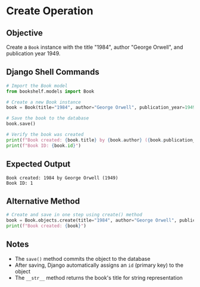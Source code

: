 # Create Operation

## Objective
Create a `Book` instance with the title "1984", author "George Orwell", and publication year 1949.

## Django Shell Commands

```python
# Import the Book model
from bookshelf.models import Book

# Create a new Book instance
book = Book(title="1984", author="George Orwell", publication_year=1949)

# Save the book to the database
book.save()

# Verify the book was created
print(f"Book created: {book.title} by {book.author} ({book.publication_year})")
print(f"Book ID: {book.id}")
```

## Expected Output
```
Book created: 1984 by George Orwell (1949)
Book ID: 1
```

## Alternative Method
```python
# Create and save in one step using create() method
book = Book.objects.create(title="1984", author="George Orwell", publication_year=1949)
print(f"Book created: {book}")
```

## Notes
- The `save()` method commits the object to the database
- After saving, Django automatically assigns an `id` (primary key) to the object
- The `__str__` method returns the book's title for string representation


